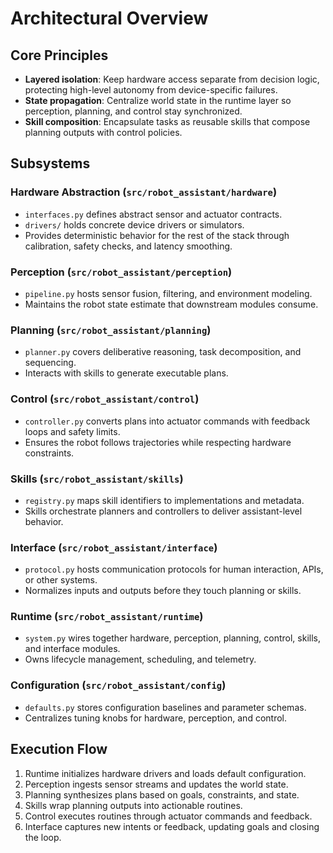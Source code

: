 # Architectural Overview

## Core Principles

- **Layered isolation**: Keep hardware access separate from decision logic, protecting high-level autonomy from device-specific failures.
- **State propagation**: Centralize world state in the runtime layer so perception, planning, and control stay synchronized.
- **Skill composition**: Encapsulate tasks as reusable skills that compose planning outputs with control policies.

## Subsystems

### Hardware Abstraction (`src/robot_assistant/hardware`)

- `interfaces.py` defines abstract sensor and actuator contracts.
- `drivers/` holds concrete device drivers or simulators.
- Provides deterministic behavior for the rest of the stack through calibration, safety checks, and latency smoothing.

### Perception (`src/robot_assistant/perception`)

- `pipeline.py` hosts sensor fusion, filtering, and environment modeling.
- Maintains the robot state estimate that downstream modules consume.

### Planning (`src/robot_assistant/planning`)

- `planner.py` covers deliberative reasoning, task decomposition, and sequencing.
- Interacts with skills to generate executable plans.

### Control (`src/robot_assistant/control`)

- `controller.py` converts plans into actuator commands with feedback loops and safety limits.
- Ensures the robot follows trajectories while respecting hardware constraints.

### Skills (`src/robot_assistant/skills`)

- `registry.py` maps skill identifiers to implementations and metadata.
- Skills orchestrate planners and controllers to deliver assistant-level behavior.

### Interface (`src/robot_assistant/interface`)

- `protocol.py` hosts communication protocols for human interaction, APIs, or other systems.
- Normalizes inputs and outputs before they touch planning or skills.

### Runtime (`src/robot_assistant/runtime`)

- `system.py` wires together hardware, perception, planning, control, skills, and interface modules.
- Owns lifecycle management, scheduling, and telemetry.

### Configuration (`src/robot_assistant/config`)

- `defaults.py` stores configuration baselines and parameter schemas.
- Centralizes tuning knobs for hardware, perception, and control.

## Execution Flow

1. Runtime initializes hardware drivers and loads default configuration.
2. Perception ingests sensor streams and updates the world state.
3. Planning synthesizes plans based on goals, constraints, and state.
4. Skills wrap planning outputs into actionable routines.
5. Control executes routines through actuator commands and feedback.
6. Interface captures new intents or feedback, updating goals and closing the loop.
